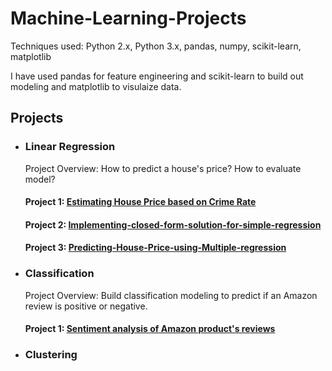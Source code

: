 # Machine-Learning-Projects

Techniques used: Python 2.x, Python 3.x, pandas, numpy, scikit-learn, matplotlib

I have used pandas for feature engineering and scikit-learn to build out modeling and matplotlib to visulaize data.

## Projects
* ### Linear Regression
  Project Overview: How to predict a house's price? How to evaluate model?
  #### Project 1: [Estimating House Price based on Crime Rate](https://github.com/gov-vj/Estimating-House-Price-based-on-Crime-Rate)
  #### Project 2: [Implementing-closed-form-solution-for-simple-regression](https://github.com/gov-vj/Implementing-closed-form-solution-for-simple-regression)
  #### Project 3: [Predicting-House-Price-using-Multiple-regression](https://github.com/gov-vj/Predicting-House-Price-using-Multiple-regression)
* ### Classification
  Project Overview: Build classification modeling to predict if an Amazon review is positive or negative.
  #### Project 1: [Sentiment analysis of Amazon product's reviews](https://github.com/gov-vj/Sentiment-analysis-of-amazon-products)
* ### Clustering
